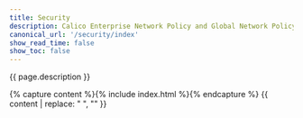 ```yaml
---
title: Security
description: Calico Enterprise Network Policy and Global Network Policy are key to securing workloads and hosts and adopting a zero trust security model. 
canonical_url: '/security/index'
show_read_time: false
show_toc: false
---
```


{{ page.description }}

{% capture content %}{% include index.html %}{% endcapture %}
{{ content | replace: "    ", "" }}
